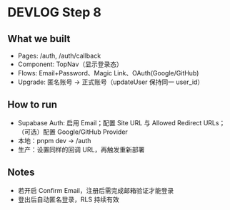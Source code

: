 # DEVLOG Step 8

## What we built

- Pages: /auth, /auth/callback
- Component: TopNav（显示登录态）
- Flows: Email+Password、Magic Link、OAuth(Google/GitHub)
- Upgrade: 匿名账号 -> 正式账号（updateUser 保持同一 user_id）

## How to run

- Supabase Auth: 启用 Email；配置 Site URL 与 Allowed Redirect URLs；（可选）配置 Google/GitHub Provider
- 本地：pnpm dev → /auth
- 生产：设置同样的回调 URL，再触发重新部署

## Notes

- 若开启 Confirm Email，注册后需完成邮箱验证才能登录
- 登出后自动匿名登录，RLS 持续有效
